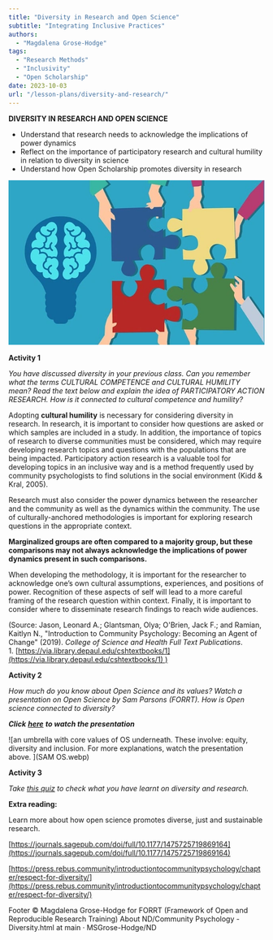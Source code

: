 ```yaml
---
title: "Diversity in Research and Open Science"
subtitle: "Integrating Inclusive Practices"
authors:
  - "Magdalena Grose-Hodge"
tags:
  - "Research Methods"
  - "Inclusivity"
  - "Open Scholarship"
date: 2023-10-03
url: "/lesson-plans/diversity-and-research/"
---
```


**DIVERSITY IN RESEARCH AND OPEN SCIENCE**

*   Understand that research needs to acknowledge the implications of power dynamics
*   Reflect on the importance of participatory research and cultural humility in relation to diversity in science
*   Understand how Open Scholarship promotes diversity in research

![a picture illustrating collaborative approach to research](../images/research.webp)


**Activity 1**

_You have discussed diversity in your previous class. Can you remember what the terms CULTURAL COMPETENCE and CULTURAL HUMILITY mean? Read the text below and explain the idea of PARTICIPATORY ACTION RESEARCH. How is it connected to cultural competence and humility?_


Adopting **cultural humility** is necessary for considering diversity in research. In research, it is important to consider how questions are asked or which samples are included in a study. In addition, the importance of topics of research to diverse communities must be considered, which may require developing research topics and questions with the populations that are being impacted. Participatory action research is a valuable tool for developing topics in an inclusive way and is a method frequently used by community psychologists to find solutions in the social environment (Kidd & Kral, 2005).

Research must also consider the power dynamics between the researcher and the community as well as the dynamics within the community. The use of culturally-anchored methodologies is important for exploring research questions in the appropriate context.

**Marginalized groups are often compared to a majority group, but these comparisons may not always acknowledge the implications of power dynamics present in such comparisons.** 

When developing the methodology, it is important for the researcher to acknowledge one’s own cultural assumptions, experiences, and positions of power. Recognition of these aspects of self will lead to a more careful framing of the research question within context. Finally, it is important to consider where to disseminate research findings to reach wide audiences.

(Source: Jason, Leonard A.; Glantsman, Olya; O'Brien, Jack F.; and Ramian, Kaitlyn N., "Introduction to Community Psychology: Becoming an Agent of Change" (2019). _College of Science and Health Full Text Publications_. 1. [https://via.library.depaul.edu/cshtextbooks/1](https://via.library.depaul.edu/cshtextbooks/1) )

**Activity 2**

_How much do you know about Open Science and its values? Watch a presentation on Open Science by Sam Parsons (FORRT). How is Open science connected to diversity?_


_**Click**_ **[_here_](https://www.youtube.com/watch?v=axiZhCkMiDc)** _**to watch the presentation**_

![an umbrella with core values of OS underneath. These involve: equity, diversity and inclusion. For more explanations, watch the presentation above. ](SAM OS.webp)


**Activity 3**

_Take [this quiz](https://press.rebus.community/introductiontocommunitypsychology/chapter/chapter-8-quiz/) to check what you have learnt on diversity and research._

**Extra reading:**

Learn more about how open science promotes diverse, just and sustainable research.

[https://journals.sagepub.com/doi/full/10.1177/1475725719869164](https://journals.sagepub.com/doi/full/10.1177/1475725719869164)

[https://press.rebus.community/introductiontocommunitypsychology/chapter/respect-for-diversity/](https://press.rebus.community/introductiontocommunitypsychology/chapter/respect-for-diversity/)



Footer © Magdalena Grose-Hodge for FORRT (Framework of Open and Reproducible Research Training) About ND/Community Psychology - Diversity.html at main · MSGrose-Hodge/ND